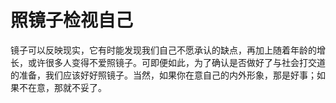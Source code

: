 # 照镜子检视自己

镜子可以反映现实，它有时能发现我们自己不愿承认的缺点，再加上随着年龄的增长，或许很多人变得不爱照镜子。可即便如此，为了确认是否做好了与社会打交道的准备，我们应该好好照镜子。当然，如果你在意自己的内外形象，那是好事；如果不在意，那就不妥了。
